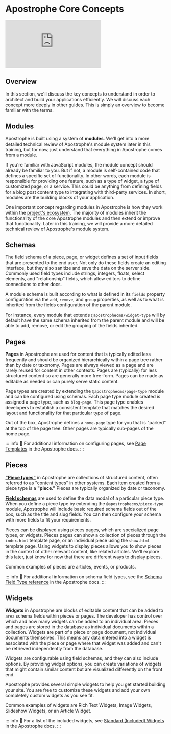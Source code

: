 # **Apostrophe Core Concepts**

<iframe src="https://www.youtube.com/embed/0YSvNb2rMto?si=Zws1VF1XMMdh5x1a" title="YouTube video player" frameborder="0" allow="accelerometer; autoplay; clipboard-write; encrypted-media; gyroscope; picture-in-picture; web-share" referrerpolicy="strict-origin-when-cross-origin" allowfullscreen></iframe>

## Overview

In this section, we'll discuss the key concepts to understand in order to architect and build your applications efficiently. We will discuss each concept more deeply in other guides. This is simply an overview to become familiar with the terms.

## Modules

Apostrophe is built using a system of **modules**. We'll get into a more detailed technical review of Apostrophe's module system later in this training, but for now, just understand that everything in Apostrophe comes from a module.

If you're familiar with JavaScript modules, the module concept should already be familiar to you. But if not, a module is self-contained code that defines a specific set of functionality. In other words, each module is responsible for providing one feature, such as a type of widget, a type of customized page, or a service. This could be anything from defining fields for a blog post content type to integrating with third-party services. In short, modules are the building blocks of your application.

One important concept regarding modules in Apostrophe is how they work within the [project's ecosystem](/guide/module-configuration-patterns.html). The majority of modules inherit the functionality of the core Apostrophe modules and then extend or improve that functionality. Later in this training, we will provide a more detailed technical review of Apostrophe's module system.

## Schemas

The field schema of a piece, page, or widget defines a set of input fields that are presented to the end user. Not only do these fields create an editing interface, but they also sanitize and save the data on the server side. Commonly used field types include strings, integers, floats, select elements, and "relationship" fields, which allow editors to define connections to other docs.

A module schema is built according to what is defined in its `fields` property configuration via the `add`, `remove`, and `group` properties, as well as to what is inherited from the fields configuration of the parent module. 

For instance, every module that extends `@apostrophecms/widget-type` will by default have the same schema inherited from the parent module and will be able to add, remove, or edit the grouping of the fields inherited.

## Pages

**Pages** in Apostrophe are used for content that is typically edited less frequently and should be organized hierarchically within a page tree rather than by date or taxonomy. Pages are always viewed as a page and are rarely reused for content in other contexts. Pages are (typically) for less structured content so are generally more free-form. Pages can be made as editable as needed or can purely serve static content.

Page types are created by extending the `@apostrophecms/page-type` module and can be configured using schemas. Each page type module created is assigned a page type, such as `blog-page`. This page type enables developers to establish a consistent template that matches the desired layout and functionality for that particular type of page.

Out of the box, Apostrophe defines a `home-page` type for you that is "parked" at the top of the page tree. Other pages are typically sub-pages of the home page.

::: info
📌 For additional information on configuring pages, see [Page Templates](/guide/pages.html) in the Apostrophe docs.
:::

## Pieces

**["Piece types"](/guide/pieces.html)** in Apostrophe are collections of structured content, often referred to as "content types" in other systems. Each item created from a piece type is a **"piece."** Pieces are typically organized by date or taxonomy.

[**Field schemas**](/guide/content-schema.html) are used to define the data modal of a particular piece type. When you define a piece type by extending the `@apostrophecms/piece-type` module, Apostrophe will include basic required schema fields out of the box, such as the title and slug fields. You can then configure your schema with more fields to fit your requirements.

Pieces can be displayed using pieces pages, which are specialized page types, or widgets. Pieces pages can show a collection of pieces through the `index.html` template page, or an individual piece using the `show.html` template page. Using widgets to display pieces allows you to show pieces in the context of other relevant content, like related articles. We'll explore this later, just know for now that there are different ways to display pieces.

Common examples of pieces are articles, events, or products.

::: info
📌 For additional information on schema field types, see the [Schema Field Type reference](/reference/field-types/) in the Apostrophe docs.
:::

## Widgets

**Widgets** in Apostrophe are blocks of editable content that can be added to `area` schema fields within pieces or pages. The developer has control over which and how many widgets can be added to an individual area. Pieces and pages are stored in the database as individual documents within a collection. Widgets are part of a piece or page document, not individual documents themselves. This means any data entered into a widget is associated with the piece or page where that widget was added and can't be retrieved independently from the database.

Widgets are configurable using field schemas, and they can also include options. By providing widget options, you can create variations of widgets that might contain similar content but are visualized differently on the front end.

Apostrophe provides several simple widgets to help you get started building your site. You are free to customize these widgets and add your own completely custom widgets as you see fit.

Common examples of widgets are Rich Text Widgets, Image Widgets, Slideshow Widgets, or an Article Widget.

::: info
📌 For a list of the included widgets, see [Standard (Included) Widgets](/guide/core-widgets.html) in the Apostrophe docs.
:::
